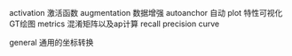 activation 激活函数
augmentation 数据增强
autoanchor 自动
plot 特性可视化 GT绘图
metrics 混淆矩阵以及ap计算 recall precision curve

general 通用的坐标转换
